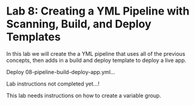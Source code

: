 # Lab 8: Creating a YML Pipeline with Scanning, Build, and Deploy Templates

In this lab we will create the a YML pipeline that uses all of the previous concepts, then adds in a build and deploy template to deploy a live app.

Deploy 08-pipeline-build-deploy-app.yml...

Lab instructions not completed yet...!

This lab needs instructions on how to create a variable group.
